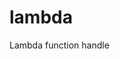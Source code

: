# lambda <CHANGE ME TO THE NAME OF THIS REPO>

Lambda function handle <CHANGE ME TO DESCRIPTION OF WHAT THIS FUNCTION DOES>
